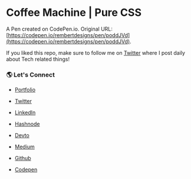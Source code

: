 # Coffee Machine | Pure CSS

A Pen created on CodePen.io. Original URL: [https://codepen.io/rembertdesigns/pen/poddJVd](https://codepen.io/rembertdesigns/pen/poddJVd).

If you liked this repo, make sure to follow me on [Twitter](https://twitter.com/RembertDesigns) where I post daily about Tech related things!

### 🌎 Let's Connect

- [Portfolio](https://www.rembertdesigns.co/)

- [Twitter](https://twitter.com/RembertDesigns)

- [LinkedIn](https://www.linkedin.com/in/rrembert/)

- [Hashnode](https://rembertdesigns.hashnode.dev/)

- [Devto](https://dev.to/rembertdesigns)

- [Medium](https://medium.com/@rembertdesigns)

- [Github](https://github.com/rembertdesigns)

- [Codepen](https://codepen.io/rembertdesigns)
